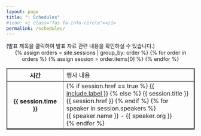 ```yaml
---
layout: page
title: ": Schedules"
#icon: <i class="fas fa-info-circle"></i>
permalink: /schedules/
---
```

<div class="alert alert-info" role="alert">
  (발표 제목을 클릭하여 발표 자료 관련 내용을 확인하실 수 있습니다.)
</div>

<div style="overflow: auto;" align="center">
<div class="program">
    <table cellspacing="0" cellpadding="0" border="2">
      <colgroup>
        <col width="110px ">
        <col width="70%">
      </colgroup>
      <tbody>
        <tr>
          <th class="section">시간</th>
          <td class="section">행사 내용</td>
        </tr>
{% assign orders = site.sessions | group_by: order %}
{% for order in orders  %}
{% assign session = order.items[0] %}
        <tr>
          <th>{{ session.time }}</th>
          <td>
          {% if session.href == true %}
            <a {{ session.title }}</a><a class="btn btn-primary" href="{{ site.baseurl }}{{ session.url }}" role="button"> {{ include.label }}</a>
          {% else %}
            {{ session.title }}
            {{ session.href }}
          {% endif %}
            <span class="fontNameTitle">
            {% for speaker in session.speakers %}
              <li style="list-style-type: none;">{{ speaker.name }} - {{ speaker.org }}</li>
            {% endfor %}
            </span>
          </td>
        </tr>
{% endfor %}
      </tbody>
    </table>
</div>
</div>
